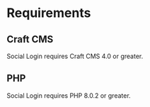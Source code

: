 # Requirements

## Craft CMS
Social Login requires Craft CMS 4.0 or greater.

## PHP
Social Login requires PHP 8.0.2 or greater.
